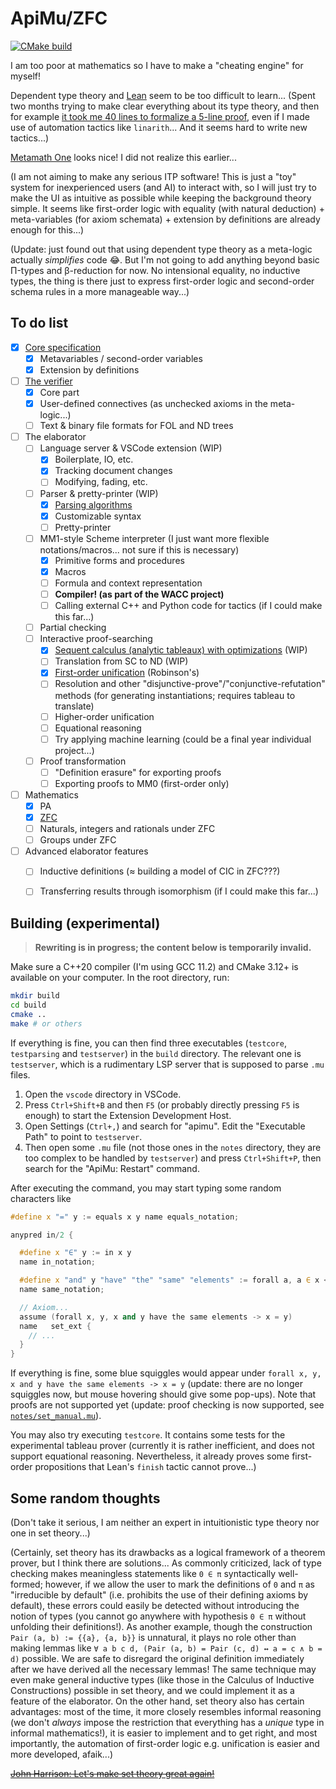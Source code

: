 # ApiMu/ZFC

[![CMake build](https://github.com/bridgekat/apimu/actions/workflows/cmake-build.yml/badge.svg)](https://github.com/bridgekat/apimu/actions/workflows/cmake-build.yml)

I am too poor at mathematics so I have to make a "cheating engine" for myself!

Dependent type theory and [Lean](https://leanprover.github.io/) seem to be too difficult to learn... (Spent two months trying to make clear everything about its type theory, and then for example [it took me 40 lines to formalize a 5-line proof](https://github.com/bridgekat/lean-notes/blob/e8a9df5fff3feea2c5cc2d0112c101dd8d68f80c/src/2_analysis/1_the_real_and_complex_number_systems.lean#L448), even if I made use of automation tactics like `linarith`... And it seems hard to write new tactics...)

[Metamath One](https://github.com/digama0/mm0/blob/master/mm0-hs/mm1.md) looks nice! I did not realize this earlier...

(I am not aiming to make any serious ITP software! This is just a "toy" system for inexperienced users (and AI) to interact with, so I will just try to make the UI as intuitive as possible while keeping the background theory simple. It seems like first-order logic with equality (with natural deduction) + meta-variables (for axiom schemata) + extension by definitions are already enough for this...)

(Update: just found out that using dependent type theory as a meta-logic actually *simplifies* code 😂. But I'm not going to add anything beyond basic Π-types and β-reduction for now. No intensional equality, no inductive types, the thing is there just to express first-order logic and second-order schema rules in a more manageable way...)


## To do list

- [x] [Core specification](notes/design.md)
  - [x] Metavariables / second-order variables
  - [x] Extension by definitions
- [ ] [The verifier](src/core/)
  - [x] Core part
  - [x] User-defined connectives (as unchecked axioms in the meta-logic...)
  - [ ] Text & binary file formats for FOL and ND trees
- [ ] The elaborator
  - [ ] Language server & VSCode extension (WIP)
    - [x] Boilerplate, IO, etc.
    - [x] Tracking document changes
    - [ ] Modifying, fading, etc.
  - [ ] Parser & pretty-printer (WIP)
    - [x] [Parsing algorithms](src/parsing/)
    - [x] Customizable syntax
    - [ ] Pretty-printer
  - [ ] MM1-style Scheme interpreter (I just want more flexible notations/macros... not sure if this is necessary)
    - [x] Primitive forms and procedures
    - [x] Macros
    - [ ] Formula and context representation
    - [ ] **Compiler! (as part of the WACC project)**
    - [ ] Calling external C++ and Python code for tactics (if I could make this far...)
  - [ ] Partial checking
  - [ ] Interactive proof-searching
    - [x] [Sequent calculus (analytic tableaux) with optimizations](src/elab/tableau.hpp) (WIP)
    - [ ] Translation from SC to ND (WIP)
    - [x] [First-order unification](src/elab/procs.hpp) (Robinson's)
    - [ ] Resolution and other "disjunctive-prove"/"conjunctive-refutation" methods (for generating instantiations; requires tableau to translate)
    - [ ] Higher-order unification
    - [ ] Equational reasoning
    - [ ] Try applying machine learning (could be a final year individual project...)
  - [ ] Proof transformation
    - [ ] "Definition erasure" for exporting proofs
    - [ ] Exporting proofs to MM0 (first-order only)
- [ ] Mathematics
  - [x] PA
  - [x] [ZFC](notes/set_manual.mu)
  - [ ] Naturals, integers and rationals under ZFC
  - [ ] Groups under ZFC
- [ ] Advanced elaborator features
  - [ ] Inductive definitions (≈ building a model of CIC in ZFC???)
  - [ ] Transferring results through isomorphism (if I could make this far...)


## Building (experimental)

> **Rewriting is in progress; the content below is temporarily invalid.**

Make sure a C++20 compiler (I'm using GCC 11.2) and CMake 3.12+ is available on your computer. In the root directory, run:

```sh
mkdir build
cd build
cmake ..
make # or others
```

If everything is fine, you can then find three executables (`testcore`, `testparsing` and `testserver`) in the `build` directory. The relevant one is `testserver`, which is a rudimentary LSP server that is supposed to parse `.mu` files.

1. Open the `vscode` directory in VSCode.
2. Press `Ctrl+Shift+B` and then `F5` (or probably directly pressing `F5` is enough) to start the Extension Development Host.
3. Open Settings (`Ctrl+,`) and search for "apimu". Edit the "Executable Path" to point to `testserver`.
4. Then open some `.mu` file (not those ones in the `notes` directory, they are too complex to be handled by `testserver`) and press `Ctrl+Shift+P`, then search for the "ApiMu: Restart" command.

After executing the command, you may start typing some random characters like

```c++
#define x "=" y := equals x y name equals_notation;

anypred in/2 {

  #define x "∈" y := in x y
  name in_notation;

  #define x "and" y "have" "the" "same" "elements" := forall a, a ∈ x <-> a ∈ y
  name same_notation;

  // Axiom...
  assume (forall x, y, x and y have the same elements -> x = y)
  name   set_ext {
    // ...
  }
}
```

If everything is fine, some blue squiggles would appear under `forall x, y, x and y have the same elements -> x = y` (update: there are no longer squiggles now, but mouse hovering should give some pop-ups). Note that proofs are not supported yet (update: proof checking is now supported, see [`notes/set_manual.mu`](notes/set_manual.mu)).

You may also try executing `testcore`. It contains some tests for the experimental tableau prover (currently it is rather inefficient, and does not support equational reasoning. Nevertheless, it already proves some first-order propositions that Lean's `finish` tactic cannot prove...)


## Some random thoughts

(Don't take it serious, I am neither an expert in intuitionistic type theory nor one in set theory...)

(Certainly, set theory has its drawbacks as a logical framework of a theorem prover, but I think there are solutions... As commonly criticized, lack of type checking makes meaningless statements like `0 ∈ π` syntactically well-formed; however, if we allow the user to mark the definitions of `0` and `π` as "irreducible by default" (i.e. prohibits the use of their defining axioms by default), these errors could easily be detected without introducing the notion of types (you cannot go anywhere with hypothesis `0 ∈ π` without unfolding their definitions!). As another example, though the construction `Pair (a, b) := {{a}, {a, b}}` is unnatural, it plays no role other than making lemmas like `∀ a b c d, (Pair (a, b) = Pair (c, d) ↔ a = c ∧ b = d)` possible. We are safe to disregard the original definition immediately after we have derived all the necessary lemmas! The same technique may even make general inductive types (like those in the Calculus of Inductive Constructions) possible in set theory, and we could implement it as a feature of the elaborator. On the other hand, set theory also has certain advantages: most of the time, it more closely resembles informal reasoning (we don't *always* impose the restriction that everything has a *unique* type in informal mathematics!), it is easier to implement and to get right, and most importantly, the automation of first-order logic e.g. unification is easier and more developed, afaik...)

[~~John Harrison: Let's make set theory great again!~~](http://aitp-conference.org/2018/slides/JH.pdf)

